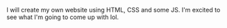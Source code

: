I will create my own website using HTML, CSS and some JS. I'm excited to see what I'm going to come up with lol.